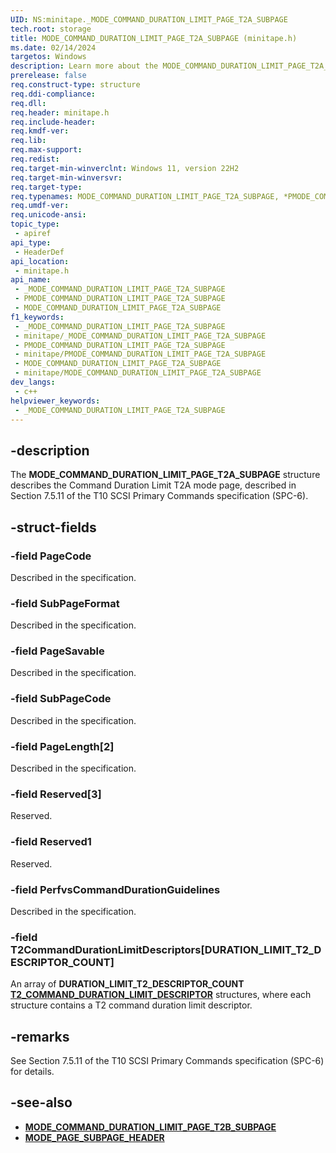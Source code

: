 ```yaml
---
UID: NS:minitape._MODE_COMMAND_DURATION_LIMIT_PAGE_T2A_SUBPAGE
tech.root: storage
title: MODE_COMMAND_DURATION_LIMIT_PAGE_T2A_SUBPAGE (minitape.h)
ms.date: 02/14/2024
targetos: Windows
description: Learn more about the MODE_COMMAND_DURATION_LIMIT_PAGE_T2A_SUBPAGE (minitape.h) structure.
prerelease: false
req.construct-type: structure
req.ddi-compliance: 
req.dll: 
req.header: minitape.h
req.include-header: 
req.kmdf-ver: 
req.lib: 
req.max-support: 
req.redist: 
req.target-min-winverclnt: Windows 11, version 22H2
req.target-min-winversvr: 
req.target-type: 
req.typenames: MODE_COMMAND_DURATION_LIMIT_PAGE_T2A_SUBPAGE, *PMODE_COMMAND_DURATION_LIMIT_PAGE_T2A_SUBPAGE
req.umdf-ver: 
req.unicode-ansi: 
topic_type:
 - apiref
api_type:
 - HeaderDef
api_location:
 - minitape.h
api_name:
 - _MODE_COMMAND_DURATION_LIMIT_PAGE_T2A_SUBPAGE
 - PMODE_COMMAND_DURATION_LIMIT_PAGE_T2A_SUBPAGE
 - MODE_COMMAND_DURATION_LIMIT_PAGE_T2A_SUBPAGE
f1_keywords:
 - _MODE_COMMAND_DURATION_LIMIT_PAGE_T2A_SUBPAGE
 - minitape/_MODE_COMMAND_DURATION_LIMIT_PAGE_T2A_SUBPAGE
 - PMODE_COMMAND_DURATION_LIMIT_PAGE_T2A_SUBPAGE
 - minitape/PMODE_COMMAND_DURATION_LIMIT_PAGE_T2A_SUBPAGE
 - MODE_COMMAND_DURATION_LIMIT_PAGE_T2A_SUBPAGE
 - minitape/MODE_COMMAND_DURATION_LIMIT_PAGE_T2A_SUBPAGE
dev_langs:
 - c++
helpviewer_keywords:
 - _MODE_COMMAND_DURATION_LIMIT_PAGE_T2A_SUBPAGE
---
```


## -description

The **MODE_COMMAND_DURATION_LIMIT_PAGE_T2A_SUBPAGE** structure describes the Command Duration Limit T2A mode page, described in Section 7.5.11 of the T10 SCSI Primary Commands specification (SPC-6).

## -struct-fields

### -field PageCode

Described in the specification.

### -field SubPageFormat

Described in the specification.

### -field PageSavable

Described in the specification.

### -field SubPageCode

Described in the specification.

### -field PageLength[2]

Described in the specification.

### -field Reserved[3]

Reserved.

### -field Reserved1

Reserved.

### -field PerfvsCommandDurationGuidelines

Described in the specification.

### -field T2CommandDurationLimitDescriptors[DURATION_LIMIT_T2_DESCRIPTOR_COUNT]

An array of **DURATION_LIMIT_T2_DESCRIPTOR_COUNT** **[T2_COMMAND_DURATION_LIMIT_DESCRIPTOR](ns-minitape-t2_command_duration_limit_descriptor.md)** structures, where each structure contains a T2 command duration limit descriptor.

## -remarks

See Section 7.5.11 of the T10 SCSI Primary Commands specification (SPC-6) for details.

## -see-also

- **[MODE_COMMAND_DURATION_LIMIT_PAGE_T2B_SUBPAGE](ns-minitape-mode_command_duration_limit_page_t2b_subpage.md)**
- **[MODE_PAGE_SUBPAGE_HEADER](ns-minitape-mode_page_subpage_header.md)**
